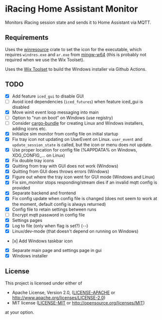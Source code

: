 # iRacing Home Assistant Monitor

Monitors iRacing session state and sends it to Home Assistant via MQTT.

## Requirements

Uses the [winresource](https://crates.io/crates/winresource) crate to set the icon for the executable, which requires `windres.exe` and `ar.exe` from [mingw-w64](https://www.mingw-w64.org/) (this is probably not required when we use the Wix Toolset).

Uses the [Wix Toolset](https://github.com/wixtoolset/) to build the Windows installer via Github Actions.

## TODO
- [x] Add feature `iced_gui` to disable GUI
- [ ] Avoid iced dependencies (`iced_futures`) when feature iced_gui is disabled
- [x] Move winit event loop messaging into main
- [ ] Option to "run on boot" on Windows (use registry)
- [ ] Consider [cargo-bundle](https://crates.io/crates/cargo-bundle/0.6.1) for creating Linux and Windows installers, adding icons etc.
- [x] Initialize sim monitor from config file on initial startup
- [x] Fix tray icon not updating on UserEvent on Linux. `user_event` and `update_session_state` is called, but the icon or menu does not update.
- [x] Use proper location for config file (%APPDATA% on Windows, XDG_CONFIG_... on Linux)
- [x] Fix double tray icons
- [x] Quitting from tray with GUI does not work (Windows)
- [x] Quitting from GUI does throws errors (Windows)
- [x] Figure out where the tray icon went for GUI mode (Windows and Linux)
- [x] Fix sim_monitor stops responding/stream dies if an invalid mqtt config is provided
- [x] Separate backend and frontend
- [x] Fix config update when config file is changed (does not seem to work at the moment, default config is always returned)
- [x] Config file to retain settings between runs
- [ ] Encrypt mqtt password in config file
- [x] Settings pages
- [x] Log to file (only when flag is set?) (--)
- [x] Linux/dev-mode (that doesn't depend on running on Windows)
- [x] Add Windows taskbar icon
- [x] Separate main page and settings page in gui
- [x] Windows installer

## License

This project is licensed under either of

 * Apache License, Version 2.0, ([LICENSE-APACHE](LICENSE-APACHE) or http://www.apache.org/licenses/LICENSE-2.0)
 * MIT license ([LICENSE-MIT](LICENSE-MIT) or http://opensource.org/licenses/MIT)

at your option.